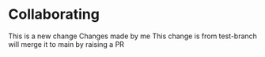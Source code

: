 # Collaborating
This is a new change
Changes made by me
This change is from test-branch will merge it to main by raising a PR